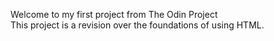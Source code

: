 Welcome to my first project from The Odin Project <br />
This project is a revision over the foundations of using HTML.
